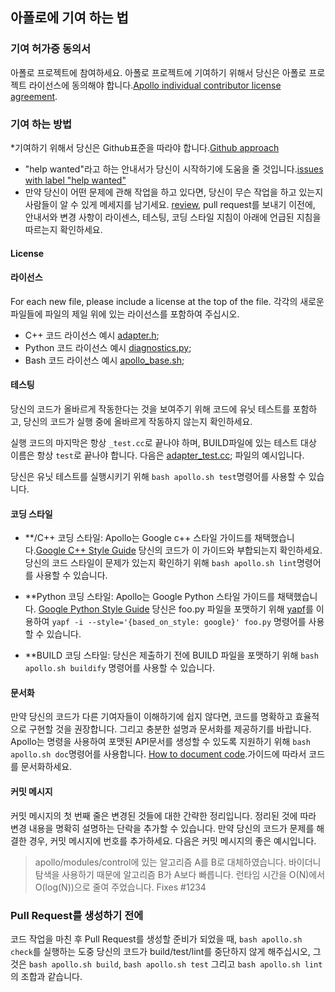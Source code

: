 ## 아폴로에 기여 하는 법

### 기여 허가증 동의서
아폴로 프로젝트에 참여하세요. 아폴로 프로젝트에 기여하기 위해서 당신은 아폴로 프로젝트 라이선스에 동의해야 합니다.[Apollo individual contributor license agreement](https://gist.githubusercontent.com/startcode/f5ccf8887bfc7727a0ae05bf0d601e30/raw/029a11300e987e34a29a9d247ac30caa7f6741a7/Apollo_Individual_Contributor_License_Agreement).

### 기여 하는 방법
*기여하기 위해서 당신은 Github표준을 따라야 합니다.[Github approach](https://help.github.com/articles/using-pull-requests/)
* "help wanted"라고 하는 안내서가 당신이 시작하기에 도움을 줄 것입니다.[issues with label "help wanted"](https://github.com/ApolloAuto/apollo/labels/help%20wanted)
* 만약 당신이 어떤 문제에 관해 작업을 하고 있다면, 당신이 무슨 작업을 하고 있는지 사람들이 알 수 있게 메세지를 남기세요.
[review](https://github.com/ApolloAuto/apollo/pulls),
pull request를 보내기 이전에, 안내서와 변경 사항이 라이센스, 테스팅, 코딩 스타일 지침이 아래에 언급된 지침을 따르는지 확인하세요.


#### License
#### 라이선스
For each new file, please include a license at the top of the file.
각각의 새로운 파일들에 파일의 제일 위에 있는 라이선스를 포함하여 주십시오.
*  C++ 코드 라이선스 예시 [adapter.h](https://github.com/ApolloAuto/apollo/blob/master/modules/common/adapters/adapter.h);
* Python 코드 라이선스 예시 [diagnostics.py](https://github.com/ApolloAuto/apollo/blob/master/modules/tools/diagnostics/diagnostics.py);
* Bash 코드 라이선스 예시 [apollo_base.sh](https://github.com/ApolloAuto/apollo/blob/master/scripts/apollo_base.sh);


#### 테스팅
당신의 코드가 올바르게 작동한다는 것을 보여주기 위해 코드에 유닛 테스트를 포함하고, 당신의 코드가 실행 중에 올바르게 작동하지 않는지 확인하세요.

실행 코드의 마지막은 항상 `_test.cc`로 끝나야 하며, BUILD파일에 있는 테스트 대상 이름은 항상 `test`로 끝나야 합니다.
다음은 [adapter_test.cc](https://github.com/ApolloAuto/apollo/blob/master/modules/common/adapters/adapter_test.cc);
파일의 예시입니다.

당신은 유닛 테스트를 실행시키기 위해 `bash apollo.sh test`명령어를 사용할 수 있습니다.

#### 코딩 스타일

* **/C++ 코딩 스타일: Apollo는 Google c++ 스타일 가이드를 채택했습니다.[Google C++ Style Guide](https://google.github.io/styleguide/cppguide.html)
	당신의 코드가 이 가이드와 부합되는지 확인하세요.
	당신의 코드 스타일이 문제가 있는지 확인하기 위해 `bash apollo.sh lint`명령어를 사용할 수 있습니다.

* **Python 코딩 스타일: Apollo는 Google Python 스타일 가이드를 채택했습니다. [Google Python Style Guide](https://google.github.io/styleguide/pyguide.html)
	당신은 foo.py 파일을 포맷하기 위해 [yapf](https://github.com/google/yapf)를 이용하여  `yapf -i --style='{based_on_style: google}' foo.py` 명령어를 사용할 수 있습니다.

* **BUILD 코딩 스타일: 당신은 제출하기 전에 BUILD 파일을 포맷하기 위해 `bash apollo.sh buildify` 명령어를 사용할 수 있습니다.

#### 문서화
만약 당신의 코드가 다른 기여자들이 이해하기에 쉽지 않다면, 코드를 명확하고 효율적으로 구현할 것을 권장합니다.
그리고 충분한 설명과 문서화를 제공하기를 바랍니다. Apollo는 명령을 사용하여 포맷된 API문서를 생성할 수 있도록 지원하기 위해 `bash apollo.sh doc`명령어를 사용합니다.
[How to document code](docs/howto/how_to_document_code.md).가이드에 따라서 코드를 문서화하세요.

#### 커밋 메시지

커밋 메시지의 첫 번째 줄은 변경된 것들에 대한 간략한 정리입니다.
정리된 것에 따라 변경 내용을 명확히 설명하는 단락을 추가할 수 있습니다.
만약 당신의 코드가 문제를 해결한 경우, 커밋 메시지에 번호를 추가하세요.
다음은 커밋 메시지의 좋은 예시입니다.
> apollo/modules/control에 있는 알고리즘 A를 B로 대체하였습니다.
> 바이더니 탐색을 사용하기 때문에 알고리즘 B가 A보다 빠릅니다. 런타임 시간을 O(N)에서 O(log(N))으로 줄여 주었습니다.
> Fixes #1234
### Pull Request를 생성하기 전에
코드 작업을 마친 후 Pull Request를 생성할 준비가 되었을 때, `bash apollo.sh check`를 실행하는 도중 당신의 코드가 build/test/lint를 중단하지 않게 해주십시오, 그것은 `bash apollo.sh build`, `bash apollo.sh test` 그리고 `bash apollo.sh lint`의 조합과 같습니다.


